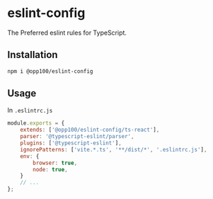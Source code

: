 # eslint-config
The Preferred eslint rules for TypeScript.

## Installation
```sh
npm i @opp100/eslint-config
```

## Usage
In `.eslintrc.js`
```javascript
module.exports = {
    extends: ['@opp100/eslint-config/ts-react'],
    parser: '@typescript-eslint/parser',
    plugins: ['@typescript-eslint'],
    ignorePatterns: ['vite.*.ts', '**/dist/*', '.eslintrc.js'],
    env: {
        browser: true,
        node: true,
    }
    // ...
};

```